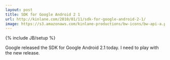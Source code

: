 ```yaml
---
layout: post
title: SDK for Google Android 2 1
url: http://kinlane.com/2010/01/11/sdk-for-google-android-2-1/
image: https://s3.amazonaws.com/kinlane-productions/bw-icons/bw-api-a.png
---
```

{% include JB/setup %}
Google released the SDK for Google Android 2.1 today. I need to play with the new release.